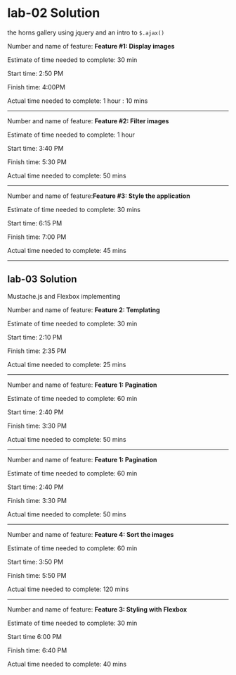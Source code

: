 # lab-02 Solution

the horns gallery using jquery and an intro to `$.ajax()`

Number and name of feature:  **Feature #1: Display images**

Estimate of time needed to complete: 30 min

Start time: 2:50 PM

Finish time: 4:00PM

Actual time needed to complete: 1 hour : 10 mins

***



Number and name of feature: **Feature #2: Filter images**

Estimate of time needed to complete: 1 hour

Start time: 3:40 PM

Finish time: 5:30 PM

Actual time needed to complete: 50 mins

***



Number and name of feature:**Feature #3: Style the application** 

Estimate of time needed to complete: 30 mins

Start time: 6:15 PM

Finish time: 7:00 PM

Actual time needed to complete: 45 mins

***


## lab-03 Solution

Mustache.js and Flexbox implementing 

Number and name of feature:  **Feature 2: Templating**

Estimate of time needed to complete: 30 min

Start time: 2:10 PM

Finish time: 2:35 PM

Actual time needed to complete: 25 mins

***


Number and name of feature:  **Feature 1: Pagination**

Estimate of time needed to complete: 60 min

Start time: 2:40 PM

Finish time: 3:30 PM

Actual time needed to complete: 50 mins

***



Number and name of feature:  **Feature 1: Pagination**

Estimate of time needed to complete: 60 min

Start time: 2:40 PM

Finish time: 3:30 PM

Actual time needed to complete: 50 mins
***
Number and name of feature:  **Feature 4: Sort the images**

Estimate of time needed to complete: 60 min

Start time: 3:50 PM

Finish time: 5:50 PM

Actual time needed to complete: 120 mins
***

Number and name of feature:  **Feature 3: Styling with Flexbox**

Estimate of time needed to complete: 30 min

Start time 6:00 PM

Finish time: 6:40 PM

Actual time needed to complete: 40 mins